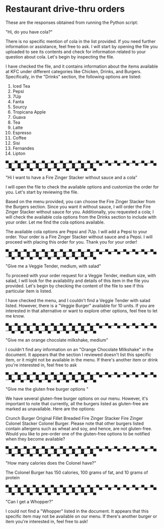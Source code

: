 # Restaurant drive-thru orders

These are the responses obtained from running the Python script:

"Hi, do you have cola?"

There is no specific mention of cola in the list provided. If you need further information or assistance, feel free to ask.
I will start by opening the file you uploaded to see its contents and check for information related to your question about cola. Let's begin by inspecting the file.

I have checked the file, and it contains information about the items available at KFC under different categories like Chicken, Drinks, and Burgers. Specifically, in the "Drinks" section, the following options are listed:

1. Iced Tea
2. Pepsi
3. 7Up
4. Fanta
5. Sourcy
6. Tropicana Apple
7. Guava
8. Tea
9. Latte
10. Espresso
11. Coffee
12. Sisi
13. Fernandes
14. Lipton

▀▄─▀▄─▀▄─▀▄─▀▄─▀▄─▀▄─▀▄─▀▄─▀▄─▀▄─▀▄─▀▄─▀▄─▀▄─▀▄─▀▄─▀▄─▀▄─▀▄─▀▄─▀▄─▀▄─▀▄─▀▄─▀▄─▀▄

"Hi I want to have a Fire Zinger Stacker without sauce and a cola"

I will open the file to check the available options and customize the order for you. Let's start by reviewing the file.

Based on the menu provided, you can choose the Fire Zinger Stacker from the Burgers section. Since you want it without sauce, I will order the Fire Zinger Stacker without sauce for you. Additionally, you requested a cola; I will check the available cola options from the Drinks section to include with your order. Let me find the cola options available.

The available cola options are Pepsi and 7Up. I will add a Pepsi to your order. Your order is a Fire Zinger Stacker without sauce and a Pepsi. I will proceed with placing this order for you. Thank you for your order!

▀▄─▀▄─▀▄─▀▄─▀▄─▀▄─▀▄─▀▄─▀▄─▀▄─▀▄─▀▄─▀▄─▀▄─▀▄─▀▄─▀▄─▀▄─▀▄─▀▄─▀▄─▀▄─▀▄─▀▄─▀▄─▀▄─▀▄

"Give me a Veggie Tender, medium, with salad"

To proceed with your order request for a Veggie Tender, medium size, with salad, I will look for the availability and details of this item in the file you provided. Let's begin by checking the content of the file to see if this particular item is listed.

I have checked the menu, and I couldn't find a Veggie Tender with salad listed. However, there is a "Veggie Burger" available for 10 units. If you are interested in that alternative or want to explore other options, feel free to let me know.

▀▄─▀▄─▀▄─▀▄─▀▄─▀▄─▀▄─▀▄─▀▄─▀▄─▀▄─▀▄─▀▄─▀▄─▀▄─▀▄─▀▄─▀▄─▀▄─▀▄─▀▄─▀▄─▀▄─▀▄─▀▄─▀▄─▀▄

"Give me an orange chocolate milkshake, medium"

I couldn't find any information on an "Orange Chocolate Milkshake" in the document. It appears that the section I reviewed doesn't list this specific item, or it might not be available in the menu. If there's another item or drink you're interested in, feel free to ask

▀▄─▀▄─▀▄─▀▄─▀▄─▀▄─▀▄─▀▄─▀▄─▀▄─▀▄─▀▄─▀▄─▀▄─▀▄─▀▄─▀▄─▀▄─▀▄─▀▄─▀▄─▀▄─▀▄─▀▄─▀▄─▀▄─▀▄

"Give me the gluten free burger options "

We have several gluten-free burger options on our menu. However, it's important to note that currently, all the burgers listed as gluten-free are marked as unavailable. Here are the options:

Crunch Burger
Original Fillet Breaded
Fire Zinger Stacker
Fire Zinger
Colonel Stacker
Colonel Burger.
Please note that other burgers listed contain allergens such as wheat and soy, and hence, are not gluten-free. Would you like to pre-order one of the gluten-free options to be notified when they become available?

▀▄─▀▄─▀▄─▀▄─▀▄─▀▄─▀▄─▀▄─▀▄─▀▄─▀▄─▀▄─▀▄─▀▄─▀▄─▀▄─▀▄─▀▄─▀▄─▀▄─▀▄─▀▄─▀▄─▀▄─▀▄─▀▄─▀▄

"How many calories does the Colonel have?"

The Colonel Burger has 150 calories, 100 grams of fat, and 10 grams of protein

▀▄─▀▄─▀▄─▀▄─▀▄─▀▄─▀▄─▀▄─▀▄─▀▄─▀▄─▀▄─▀▄─▀▄─▀▄─▀▄─▀▄─▀▄─▀▄─▀▄─▀▄─▀▄─▀▄─▀▄─▀▄─▀▄─▀▄

"Can I get a Whopper?"

I could not find a "Whopper" listed in the document. It appears that this specific item may not be available on our menu. If there's another burger or item you're interested in, feel free to ask!
